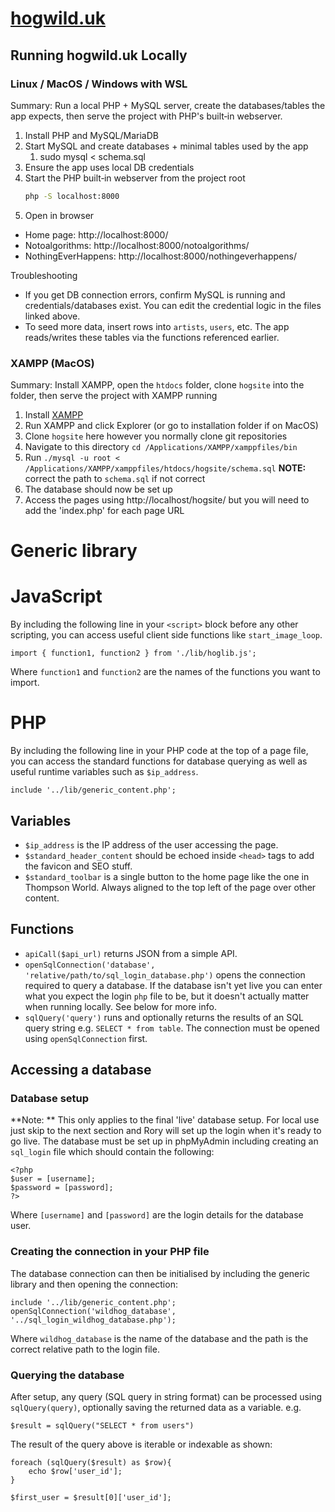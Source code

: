 # [hogwild.uk](https://hogwild.uk)
## Running hogwild.uk Locally
### Linux / MacOS / Windows with WSL
Summary: Run a local PHP + MySQL server, create the databases/tables the app expects, then serve the project with PHP's built‑in webserver.

1) Install PHP and MySQL/MariaDB
2) Start MySQL and create databases + minimal tables used by the app
   1) sudo mysql < schema.sql
3) Ensure the app uses local DB credentials
4) Start the PHP built‑in webserver from the project root
	```sh
	php -S localhost:8000
	```
5) Open in browser
- Home page: http://localhost:8000/  
- Notoalgorithms: http://localhost:8000/notoalgorithms/  
- NothingEverHappens: http://localhost:8000/nothingeverhappens/

Troubleshooting
- If you get DB connection errors, confirm MySQL is running and credentials/databases exist. You can edit the credential logic in the files linked above.
- To seed more data, insert rows into `artists`, `users`, etc. The app reads/writes these tables via the functions referenced earlier.

### XAMPP (MacOS)
Summary: Install XAMPP, open the `htdocs` folder, clone `hogsite` into the folder, then serve the project with XAMPP running

1) Install [XAMPP](https://www.apachefriends.org/)
2) Run XAMPP and click Explorer (or go to installation folder if on MacOS)
3) Clone `hogsite` here however you normally clone git repositories
4) Navigate to this directory `cd /Applications/XAMPP/xamppfiles/bin`
5) Run `./mysql -u root < /Applications/XAMPP/xamppfiles/htdocs/hogsite/schema.sql` **NOTE:** correct the path to `schema.sql` if not correct
6) The database should now be set up
8) Access the pages using http://localhost/hogsite/ but you will need to add the 'index.php' for each page URL

# Generic library
# JavaScript
By including the following line in your `<script>` block before any other scripting, you can access useful client side functions like `start_image_loop`.
```
import { function1, function2 } from './lib/hoglib.js';
```
Where `function1` and `function2` are the names of the functions you want to import.
# PHP
By including the following line in your PHP code at the top of a page file, you can access the standard functions for database querying as well as useful runtime variables such as `$ip_address`.
```
include '../lib/generic_content.php';
```
## Variables
- `$ip_address` is the IP address of the user accessing the page.
- `$standard_header_content` should be echoed inside `<head>` tags to add the favicon and SEO stuff.
- `$standard_toolbar` is a single button to the home page like the one in Thompson World. Always aligned to the top left of the page over other content.
## Functions
- `apiCall($api_url)` returns JSON from a simple API.
- `openSqlConnection('database', 'relative/path/to/sql_login_database.php')` opens the connection required to query a database. If the database isn't yet live you can enter what you expect the login `php` file to be, but it doesn't actually matter when running locally. See below for more info.
- `sqlQuery('query')` runs and optionally returns the results of an SQL query string e.g. `SELECT * from table`. The connection must be opened using `openSqlConnection` first.
## Accessing a database
### Database setup
**Note: ** This only applies to the final 'live' database setup. For local use just skip to the next section and Rory will set up the login when it's ready to go live.
The database must be set up in phpMyAdmin including creating an `sql_login` file which should contain the following:
```
<?php
$user = [username];
$password = [password];
?>
```
Where `[username]` and `[password]` are the login details for the database user.
### Creating the connection in your PHP file
The database connection can then be initialised by including the generic library and then opening the connection:
```
include '../lib/generic_content.php';
openSqlConnection('wildhog_database', '../sql_login_wildhog_database.php');
```
Where `wildhog_database` is the name of the database and the path is the correct relative path to the login file.
### Querying the database
After setup, any query (SQL query in string format) can be processed using `sqlQuery(query)`, optionally saving the returned data as a variable.
e.g.
```
$result = sqlQuery("SELECT * from users")
```
The result of the query above is iterable or indexable as shown:
```
foreach (sqlQuery($result) as $row){
	echo $row['user_id'];
}

$first_user = $result[0]['user_id'];
```
